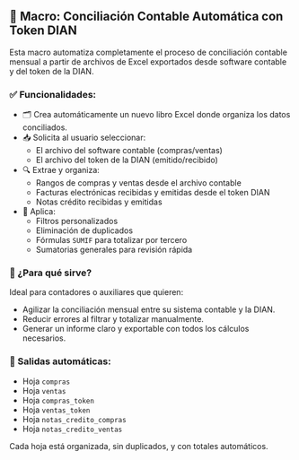 ## 📌 Macro: Conciliación Contable Automática con Token DIAN

Esta macro automatiza completamente el proceso de conciliación contable mensual a partir de archivos de Excel exportados desde software contable y del token de la DIAN.

### ✅ Funcionalidades:

- 🗂️ Crea automáticamente un nuevo libro Excel donde organiza los datos conciliados.
- 📥 Solicita al usuario seleccionar:
  - El archivo del software contable (compras/ventas)
  - El archivo del token de la DIAN (emitido/recibido)
- 🔍 Extrae y organiza:
  - Rangos de compras y ventas desde el archivo contable
  - Facturas electrónicas recibidas y emitidas desde el token DIAN
  - Notas crédito recibidas y emitidas
- 🧮 Aplica:
  - Filtros personalizados
  - Eliminación de duplicados
  - Fórmulas `SUMIF` para totalizar por tercero
  - Sumatorias generales para revisión rápida

### 🧠 ¿Para qué sirve?

Ideal para contadores o auxiliares que quieren:
- Agilizar la conciliación mensual entre su sistema contable y la DIAN.
- Reducir errores al filtrar y totalizar manualmente.
- Generar un informe claro y exportable con todos los cálculos necesarios.

### 🧰 Salidas automáticas:

- Hoja `compras`
- Hoja `ventas`
- Hoja `compras_token`
- Hoja `ventas_token`
- Hoja `notas_credito_compras`
- Hoja `notas_credito_ventas`

Cada hoja está organizada, sin duplicados, y con totales automáticos.